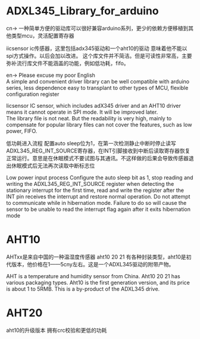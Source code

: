 # ADXL345_Library_for_arduino
cn->
一种简单方便的驱动库可以很好兼容arduino系列，更少的依赖方便移植到其他类型mcu，灵活配置寄存器

iicsensor ic传感器，这里包括adx345驱动和一个aht10的驱动 意味着他不能以spi方式操作。以后会加以改进。
这个库文件并不简洁。但是可读性非常高，主要弥补流行库文件不能涵盖的功能，例如低功耗，fifo。

en-> Please excuse my poor English  
A simple and convenient driver library can be well compatible with arduino series, less dependence easy to transplant to other types of MCU, flexible configuration register  
 
Iicsensor IC sensor, which includes adX345 driver and an AHT10 driver means it cannot operate in SPI mode.  It will be improved later.  
The library file is not neat.  But the readability is very high, mainly to compensate for popular library files can not cover the features, such as low power, FIFO.   
 
低功耗进入流程 配置auto sleep位为1，在第一次检测静止中断时停止读写ADXL345_REG_INT_SOURCE寄存器，在INT引脚接收到中断后读取寄存器恢复正常运行。意思是在休眠模式不要试图与其通讯。不这样做的后果会导致传感器退出休眠模式后无法再次读取中断标志位

Low power input process Configure the auto sleep bit as 1, stop reading and writing the ADXL345_REG_INT_SOURCE register when detecting the stationary interrupt for the first time, read and write the register after the INT pin receives the interrupt and restore normal operation.  Do not attempt to communicate while in hibernation mode.  Failure to do so will cause the sensor to be unable to read the interrupt flag again after it exits hibernation mode  

# AHT10

AHTxx是来自中国的一种温湿度传感器 aht10 20 21 有各种封装类型，aht10是初代版本，他价格在1——5cny左右。这是一个ADXL345驱动的附带产物。

AHT is a temperature and humidity sensor from China. Aht10 20 21 has various packaging types. Aht10 is the first generation version, and its price is about 1 to 5RMB.  This is a by-product of the ADXL345 drive.  

# AHT20
aht10的升级版本 拥有crc校验和更低的功耗
